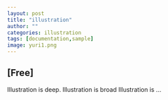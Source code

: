 ```yaml
---
layout: post
title: "illustration"
author: ""
categories: illustration
tags: [documentation,sample]
image: yuri1.png
---
```


## [Free]

Illustration is deep.
Illustration is broad
Illustration is ...


